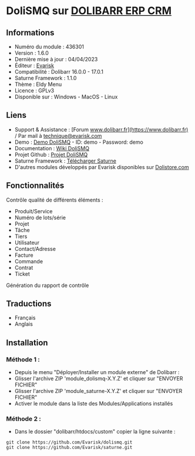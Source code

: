 # DoliSMQ sur [DOLIBARR ERP CRM](https://www.dolibarr.org)

## Informations

- Numéro du module : 436301
- Version :  1.6.0
- Dernière mise à jour : 04/04/2023
- Éditeur : [Evarisk](https://www.evarisk.com)
- Compatibilité : Dolibarr 16.0.0 - 17.0.1
- Saturne Framework : 1.1.0
- Thème : Eldy Menu
- Licence : GPLv3
- Disponible sur : Windows - MacOS - Linux

## Liens

- Support & Assistance : [Forum www.dolibarr.fr](https://www.dolibarr.fr) / Par mail à technique@evarisk.com
- Demo : [Demo DoliSMQ](https://www.demodoli.digirisk.com) - ID: demo - Password: demo
- Documentation : [Wiki DoliSMQ](https://wiki.dolibarr.org/index.php/Module_DoliSMQ)
- Projet Github : [Projet DoliSMQ](https://github.com/Evarisk/dolismq/projects?type=classic)
- Saturne Framework : [Télécharger Saturne](https://www.dolistore.com/fr/modules/1906-Saturne.html)
- D'autres modules développés par Evarisk disponibles sur [Dolistore.com](https://www.dolistore.com)

## Fonctionnalités

Contrôle qualité de différents éléments :

- Produit/Service
- Numéro de lots/série
- Projet
- Tâche
- Tiers
- Utilisateur
- Contact/Adresse
- Facture
- Commande
- Contrat
- Ticket

Génération du rapport de contrôle

## Traductions

- Français
- Anglais

## Installation

### Méthode 1 :

- Depuis le menu "Déployer/Installer un module externe" de Dolibarr :
- Glisser l'archive ZIP 'module_dolismq-X.Y.Z' et cliquer sur "ENVOYER FICHIER"
- Glisser l'archive ZIP 'module_saturne-X.Y.Z' et cliquer sur "ENVOYER FICHIER"
- Activer le module dans la liste des Modules/Applications installés

### Méthode 2 :

- Dans le dossier "dolibarr/htdocs/custom" copier la ligne suivante :
``` 
git clone https://github.com/Evarisk/dolismq.git
git clone https://github.com/Evarisk/saturne.git
```
